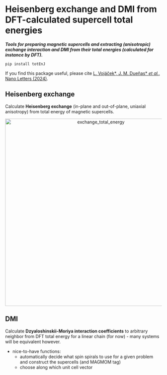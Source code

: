 # Heisenberg exchange and DMI from DFT-calculated supercell total energies

<i>**Tools for preparing magnetic supercells and extracting (anisotropic) exchange interaction and DMI from their total energies (calculated for instance by DFT).**</i>

```
pip install totEnJ
```

If you find this package useful, please cite [L. Vojáček*, J. M. Dueñas* _et al._, Nano Letters (2024)](https://pubs.acs.org/doi/10.1021/acs.nanolett.4c03029).

## Heisenberg exchange

Calculate **Heisenberg exchange** (in-plane and out-of-plane, uniaxial anisotropy) from total energy of magnetic supercells.

<center><img src="https://github.com/user-attachments/assets/32c171bd-507b-4916-8d4a-0f9ca817d598" alt="exchange_total_energy" width="600" /></center>

## DMI

Calculate **Dzyaloshinskii-Moriya interaction coefficients** to arbitrary neighbor from DFT total energy for a linear chain (for now) - many systems will be equivalent however.

- nice-to-have functions:
  - automatically decide what spin spirals to use for a given problem and construct the supercells (and MAGMOM tag)
  - choose along which unit cell vector
